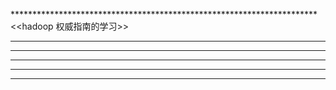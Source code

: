 **********************************************************************<<hadoop 权威指南的学习>>
***********************************************************************
***********************************************************************
***********************************************************************
***********************************************************************
***********************************************************************
